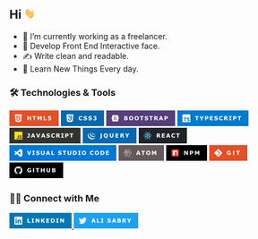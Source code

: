 ## Hi <img src="images/Hi.gif" width="20"> 

- 🔭 I’m currently working as a freelancer.
- 👯 Develop Front End Interactive face.
- ✍️ Write clean and readable.
- 🤔 Learn New Things Every day.

### 🛠 Technologies & Tools

![html5](images/HTML5.png) ![css3](images/CSS3.png) ![Bootstrap](images/BOOTSTRAP.png)  ![TypeScript](images/TYPESCRIPT.png) 
![javascript](images/JAVASCRIPT.png) ![Jquery](images/JQUERY.png) ![React](images/REACT.png)
![VisualStudioCode](images/VISUALSTUDIO.png) ![Atom](images/ATOM.png) ![NPM](images/NPM.png)
![Git](images/GIT.png)  ![Github](images/GITHUB.png)

### 🤝🏻 Connect with Me

<a href="https://www.linkedin.com/in/ali-sabry/" traget="_blank">
<img src="images/LINKEDIN.png">
</a>

<a href="https://www.twitter.com/" traget="_blank">
<img src="images/TWITTER.png">
</a>

